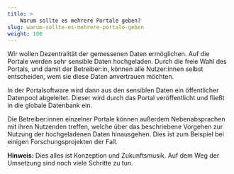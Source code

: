 ```yaml
---
title: >
    Warum sollte es mehrere Portale geben?
slug: warum-sollte-es-mehrere-portale-geben
weight: 100
---
```


Wir wollen Dezentralität der gemessenen Daten ermöglichen. Auf die Portale
werden sehr sensible Daten hochgeladen. Durch die freie Wahl des Portals, und
damit der Betreiber:in, können alle Nutzer:innen selbst entscheiden, wem sie
diese Daten anvertrauen möchten.

In der Portalsoftware wird dann aus den sensiblen Daten ein öffentlicher
Datenpool abgeleitet. Dieser wird durch das Portal veröffentlicht und fließt in
die globale Datenbank ein.

Die Betreiber:innen einzelner Portale können außerdem Nebenabsprachen mit ihren
Nutzenden treffen, welche über das beschriebene Vorgehen zur Nutzung der
hochgeladenen Daten hinausgehen. Dies ist zum Beispiel bei einigen
Forschungsprojekten der Fall.

**Hinweis:** Dies alles ist Konzeption und Zukunftsmusik. Auf dem Weg der
Umsetzung sind noch viele Schritte zu tun.
